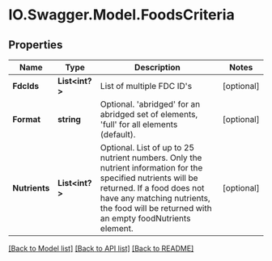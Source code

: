 # IO.Swagger.Model.FoodsCriteria
## Properties

Name | Type | Description | Notes
------------ | ------------- | ------------- | -------------
**FdcIds** | **List&lt;int?&gt;** | List of multiple FDC ID&#x27;s | [optional] 
**Format** | **string** | Optional. &#x27;abridged&#x27; for an abridged set of elements, &#x27;full&#x27; for all elements (default). | [optional] 
**Nutrients** | **List&lt;int?&gt;** | Optional. List of up to 25 nutrient numbers. Only the nutrient information for the specified nutrients will be returned.  If a food does not have any matching nutrients, the food will be returned with an empty foodNutrients element. | [optional] 

[[Back to Model list]](../README.md#documentation-for-models) [[Back to API list]](../README.md#documentation-for-api-endpoints) [[Back to README]](../README.md)

